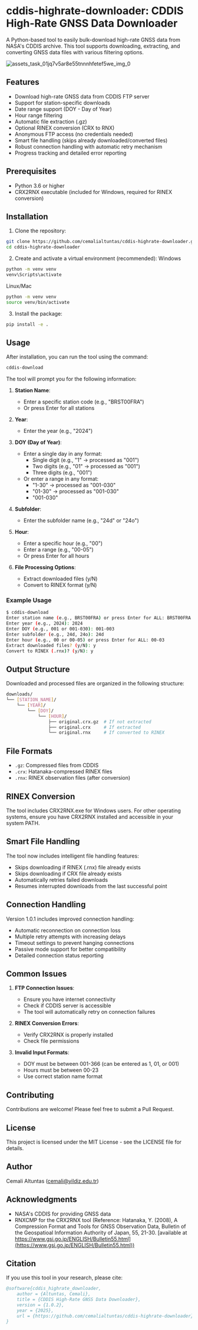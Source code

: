 # cddis-highrate-downloader: CDDIS High-Rate GNSS Data Downloader

A Python-based tool to easily bulk-download high-rate GNSS data from NASA's CDDIS archive. This tool supports downloading, extracting, and converting GNSS data files with various filtering options.

![assets_task_01jq7v5ar8e55tnnnhfetef5we_img_0](https://github.com/user-attachments/assets/2c4c30e3-8089-492f-9207-72f272ba52f3)


## Features

- Download high-rate GNSS data from CDDIS FTP server
- Support for station-specific downloads
- Date range support (DOY - Day of Year)
- Hour range filtering
- Automatic file extraction (.gz)
- Optional RINEX conversion (CRX to RNX)
- Anonymous FTP access (no credentials needed)
- Smart file handling (skips already downloaded/converted files)
- Robust connection handling with automatic retry mechanism
- Progress tracking and detailed error reporting

## Prerequisites

- Python 3.6 or higher
- CRX2RNX executable (included for Windows, required for RINEX conversion)

## Installation

1. Clone the repository:
```bash
git clone https://github.com/cemalialtuntas/cddis-highrate-downloader.git
cd cddis-highrate-downloader
```

2. Create and activate a virtual environment (recommended):
Windows
```bash
python -m venv venv
venv\Scripts\activate
```
Linux/Mac
```bash
python -m venv venv
source venv/bin/activate
```

3. Install the package:
```bash
pip install -e .
```

## Usage

After installation, you can run the tool using the command:
```bash
cddis-download
```

The tool will prompt you for the following information:

1. **Station Name**: 
   - Enter a specific station code (e.g., "BRST00FRA")
   - Or press Enter for all stations

2. **Year**: 
   - Enter the year (e.g., "2024")

3. **DOY (Day of Year)**:
   - Enter a single day in any format:
     - Single digit (e.g., "1" → processed as "001")
     - Two digits (e.g., "01" → processed as "001")
     - Three digits (e.g., "001")
   - Or enter a range in any format:
     - "1-30" → processed as "001-030"
     - "01-30" → processed as "001-030"
     - "001-030"

4. **Subfolder**:
   - Enter the subfolder name (e.g., "24d" or "24o")

5. **Hour**:
   - Enter a specific hour (e.g., "00")
   - Enter a range (e.g., "00-05")
   - Or press Enter for all hours

6. **File Processing Options**:
   - Extract downloaded files (y/N)
   - Convert to RINEX format (y/N)

### Example Usage

```bash
$ cddis-download
Enter station name (e.g., BRST00FRA) or press Enter for ALL: BRST00FRA
Enter year (e.g., 2024): 2024
Enter DOY (e.g., 001 or 001-030): 001-003
Enter subfolder (e.g., 24d, 24o): 24d
Enter hour (e.g., 00 or 00-05) or press Enter for ALL: 00-03
Extract downloaded files? (y/N): y
Convert to RINEX (.rnx)? (y/N): y
```

## Output Structure

Downloaded and processed files are organized in the following structure:

```bash
downloads/
└── [STATION_NAME]/
    └── [YEAR]/
        └── [DOY]/
            └── [HOUR]/
                ├── original.crx.gz  # If not extracted
                ├── original.crx     # If extracted
                └── original.rnx     # If converted to RINEX
```

## File Formats

- `.gz`: Compressed files from CDDIS
- `.crx`: Hatanaka-compressed RINEX files
- `.rnx`: RINEX observation files (after conversion)

## RINEX Conversion

The tool includes CRX2RNX.exe for Windows users. For other operating systems, ensure you have CRX2RNX installed and accessible in your system PATH.

## Smart File Handling

The tool now includes intelligent file handling features:
- Skips downloading if RINEX (.rnx) file already exists
- Skips downloading if CRX file already exists
- Automatically retries failed downloads
- Resumes interrupted downloads from the last successful point

## Connection Handling

Version 1.0.1 includes improved connection handling:
- Automatic reconnection on connection loss
- Multiple retry attempts with increasing delays
- Timeout settings to prevent hanging connections
- Passive mode support for better compatibility
- Detailed connection status reporting

## Common Issues

1. **FTP Connection Issues**:
   - Ensure you have internet connectivity
   - Check if CDDIS server is accessible
   - The tool will automatically retry on connection failures

2. **RINEX Conversion Errors**:
   - Verify CRX2RNX is properly installed
   - Check file permissions

3. **Invalid Input Formats**:
   - DOY must be between 001-366 (can be entered as 1, 01, or 001)
   - Hours must be between 00-23
   - Use correct station name format

## Contributing

Contributions are welcome! Please feel free to submit a Pull Request.

## License

This project is licensed under the MIT License - see the LICENSE file for details.

## Author

Cemali Altuntas (cemali@yildiz.edu.tr)

## Acknowledgments

- NASA's CDDIS for providing GNSS data
- RNXCMP for the CRX2RNX tool (Reference: Hatanaka, Y. (2008), A Compression Format and Tools for GNSS Observation Data, Bulletin of the Geospatioal Information Authority of Japan, 55, 21-30. [available at https://www.gsi.go.jp/ENGLISH/Bulletin55.html](https://www.gsi.go.jp/ENGLISH/Bulletin55.html))

## Citation

If you use this tool in your research, please cite:

```bibtex
@software{cddis_highrate_downloader,
    author = {Altuntas, Cemali},
    title = {CDDIS High-Rate GNSS Data Downloader},
    version = {1.0.2},
    year = {2025},
    url = {https://github.com/cemalialtuntas/cddis-highrate-downloader}
}
```
